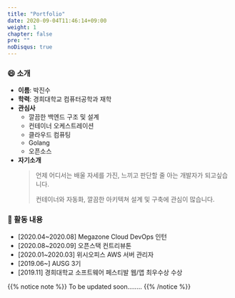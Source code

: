 ```yaml
---
title: "Portfolio"
date: 2020-09-04T11:46:14+09:00
weight: 1
chapter: false
pre: ""
noDisqus: true
---
```


### 😄 소개

* **이름**: 박진수
* **학력**: 경희대학교 컴퓨터공학과 재학
* **관심사**
  * 깔끔한 백엔드 구조 및 설계
  * 컨테이너 오케스트레이션
  * 클라우드 컴퓨팅
  * Golang
  * 오픈소스
* **자기소개**
  > 언제 어디서는 배울 자세를 가진, 느끼고 판단할 줄 아는 개발자가 되고싶습니다.
  >
  > 컨테이너와 자동화, 깔끔한 아키텍쳐 설계 및 구축에 관심이 많습니다.

### 🥅 활동 내용

* [2020.04~2020.08] Megazone Cloud DevOps 인턴
* [2020.08~2020.09] 오픈스택 컨트리뷰톤
* [2020.01~2020.03] 위시오피스 AWS 서버 관리자
* [2019.06~] AUSG 3기
* [2019.11] 경희대학교 소프트웨어 페스티발 웹/앱 최우수상 수상
  
{{% notice note %}}
To be updated soon........
{{% /notice %}}

